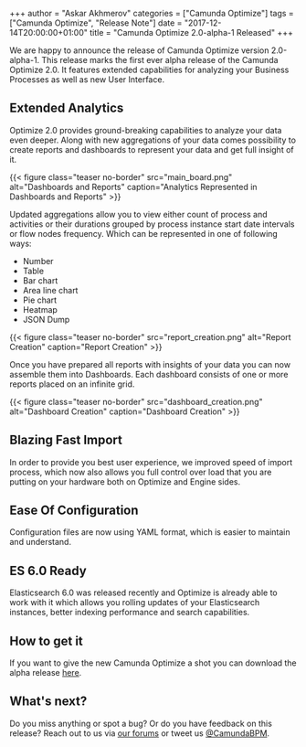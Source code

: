 +++
author = "Askar Akhmerov"
categories = ["Camunda Optimize"]
tags = ["Camunda Optimize", "Release Note"]
date = "2017-12-14T20:00:00+01:00"
title = "Camunda Optimize 2.0-alpha-1 Released"
+++

We are happy to announce the release of Camunda Optimize version 2.0-alpha-1.
This release marks the first ever alpha release of the Camunda Optimize 2.0.
 It features extended capabilities for analyzing your Business Processes as
 well as new User Interface.

<!--more-->

## Extended Analytics

Optimize 2.0 provides ground-breaking capabilities to analyze your data even
deeper. Along with new aggregations of your data comes possibility to create
reports and dashboards to represent your data and get full insight of it.

{{< figure
    class="teaser no-border"
    src="main_board.png"
    alt="Dashboards and Reports"
    caption="Analytics Represented in Dashboards and Reports" >}}

Updated aggregations allow you to view either count of process and activities or
 their durations grouped by process instance start date intervals or flow nodes
 frequency. Which can be represented in one of following ways:

* Number
* Table
* Bar chart
* Area line chart
* Pie chart
* Heatmap
* JSON Dump

{{< figure
    class="teaser no-border"
    src="report_creation.png"
    alt="Report Creation"
    caption="Report Creation" >}}

Once you have prepared all reports with insights of your data you can now assemble
them into Dashboards. Each dashboard consists of one or more reports placed on
an infinite grid.

{{< figure
    class="teaser no-border"
    src="dashboard_creation.png"
    alt="Dashboard Creation"
    caption="Dashboard Creation" >}}

## Blazing Fast Import

In order to provide you best user experience, we improved speed of import process,
which now also allows you full control over load that you are putting on your hardware
both on Optimize and Engine sides.

## Ease Of Configuration

Configuration files are now using YAML format, which is easier to maintain and
understand.

## ES 6.0 Ready

Elasticsearch 6.0 was released recently and Optimize is already able to work with
it which allows you rolling updates of your Elasticsearch instances, better
indexing performance and search capabilities.

## How to get it

If you want to give the new Camunda Optimize a shot you can download the alpha release [here](https://camunda.com/download/enterprise/).

## What's next?

Do you miss anything or spot a bug? Or do you have feedback on this release? Reach out to us via [our forums](https://forum.camunda.org/) or tweet us [@CamundaBPM](https://twitter.com/CamundaBPM).
